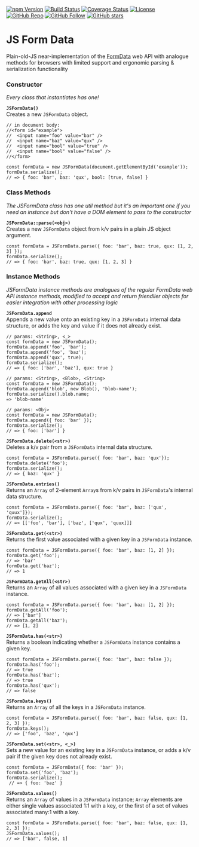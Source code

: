 
[![npm Version][npmVersion]][npmVersionUrl] [![Build Status][build]][buildUrl] [![Coverage Status][coverage]][coverageUrl] [![License][license]][licenseUrl]  
[![GitHub Repo][githubRepo]][githubRepoUrl] [![GitHub Follow][githubFollow]][githubFollowUrl] [![GitHub stars][githubStars]][githubStarsUrl]
# JS Form Data
Plain-old-JS near-implementation of the [FormData][1] web API with analogue methods for browsers with limited support and ergonomic parsing & serialization functionality

### Constructor
_Every class that instantiates has one!_

**`JSFormData()`**  
Creates a new `JSFormData` object.
```
// in document body:
//<form id="example">
//	<input name="foo" value="bar" />
//	<input name="baz" value="qux" />
//	<input name="bool" value="true" />
//	<input name="bool" value="false" />
//</form>

const formData = new JSFormData(document.getElementById('example'));
formData.serialize();
// => { foo: 'bar', baz: 'qux', bool: [true, false] }
```

### Class Methods
_The JSFormData class has one util method but it's an important one if you need an instance but don't have a DOM element to pass to the constructor_

**`JSFormData::parse(<obj>)`**  
Creates a new `JSFormData` object from k/v pairs in a plain JS object argument.
```
const formData = JSFormData.parse({ foo: 'bar', baz: true, qux: [1, 2, 3] });
formData.serialize();
// => { foo: 'bar', baz: true, qux: [1, 2, 3] }
```

### Instance Methods
_JSFormData instance methods are analogues of the regular FormData web API instance methods, modified to accept and return friendlier objects for easier integration with other processing logic_

**`JSFormData.append`**   
Appends a new value onto an existing key in a `JSFormData` internal data structure, or adds the key and value if it does not already exist.
```
// params: <String>, <_>
const formData = new JSFormData();
formData.append('foo', 'bar');
formData.append('foo', 'baz');
formData.append('qux', true);
formData.serialize();
// => { foo: ['bar', 'baz'], qux: true }

// params: <String>, <Blob>, <String>
const formData = new JSFormData();
formData.append('blob', new Blob(), 'blob-name');
formData.serialize().blob.name;
=> 'blob-name'

// params: <Obj>
const formData = new JSFormData();
formData.append({ foo: 'bar' });
formData.serialize();
// => { foo: ['bar'] }

```

**`JSFormData.delete(<str>)`**  
Deletes a k/v pair from a `JSFormData` internal data structure.
```
const formData = JSFormData.parse({ foo: 'bar', baz: 'qux'});
formData.delete('foo');
formData.serialize();
// => { baz: 'qux' }
```

**`JSFormData.entries()`**  
Returns an `Array` of 2-element `Array`s from k/v pairs in `JSFormData`'s internal data structure.
```
const formData = JSFormData.parse({ foo: 'bar', baz: ['qux', 'quux']});
formData.serialize();
// => [['foo', 'bar'], ['baz', ['qux', 'quux]]]
```

**`JSFormData.get(<str>)`**  
Returns the first value associated with a given key in a `JSFormData` instance.
```
const formData = JSFormData.parse({ foo: 'bar', baz: [1, 2] });
formData.get('foo');
// => 'bar'
formData.get('baz');
// => 1
```

**`JSFormData.getAll(<str>)`**  
Returns an `Array` of all values associated with a given key in a `JSFormData` instance.
```
const formData = JSFormData.parse({ foo: 'bar', baz: [1, 2] });
formData.getAll('foo');
// => ['bar']
formData.getAll('baz');
// => [1, 2]
```

**`JSFormData.has(<str>)`**  
Returns a boolean indicating whether a `JSFormData` instance contains a given key.
```
const formData = JSFormData.parse({ foo: 'bar', baz: false });
formData.has('foo');
// => true
formData.has('baz');
// => true
formData.has('qux');
// => false
```

**`JSFormData.keys()`**  
Returns an `Array` of all the keys in a `JSFormData` instance.
```
const formData = JSFormData.parse({ foo: 'bar', baz: false, qux: [1, 2, 3] });
formData.keys();
// => ['foo', 'baz', 'qux']
```

**`JSFormData.set(<str>, <_>)`**  
Sets a new value for an existing key in a `JSFormData` instance, or adds a k/v pair if the given key does not already exist.
```
const formData = JSFormData({ foo: 'bar' });
formData.set('foo', 'baz');
formData.serialize();
 // => { foo: 'baz' }
```

**`JSFormData.values()`**  
Returns an `Array` of values in a `JSFormData` instance; `Array` elements are either single values associated 1:1 with a key, or the first of a set of values associated many:1 with a key.
```
const formData = JSFormData.parse({ foo: 'bar', baz: false, qux: [1, 2, 3] });
JSFormData.values();
// => ['bar', false, 1]
```

[1]: [https://developer.mozilla.org/en-US/docs/Web/API/FormData](https://developer.mozilla.org/en-US/docs/Web/API/FormData)

[npm]: https://nodei.co/npm/js-form-data.png?downloads=true&downloadRank=true&stars=true
[npmVersion]: https://badge.fury.io/js/js-form-data.svg
[npmVersionUrl]: https://badge.fury.io/js/js-form-data
[build]: https://travis-ci.com/jamescarney3/js-form-data.svg?branch=dev
[buildUrl]: https://travis-ci.com/jamescarney3/js-form-data
[coverage]: https://coveralls.io/repos/github/jamescarney3/js-form-data/badge.svg?branch=dev
[coverageUrl]: https://coveralls.io/github/jamescarney3/js-form-data?branch=dev
[license]: https://img.shields.io/badge/License-BSD%202--Clause-orange.svg
[licenseUrl]: https://opensource.org/licenses/BSD-2-Clause

[githubRepo]: https://img.shields.io/static/v1.svg?message=%20&style=social&logo=github&label=GitHub%20Repo
[githubRepoUrl]: https://github.com/jamescarney3/js-form-data
[githubFollow]: https://img.shields.io/github/followers/jamescarney3.svg?label=Follow&style=social
[githubFollowUrl]: https://github.com/jamescarney3 
[githubStars]: https://img.shields.io/github/stars/jamescarney3/js-form-data.svg?style=social
[githubStarsUrl]: https://github.com/jamescarney3/js-form-data/stargazers
